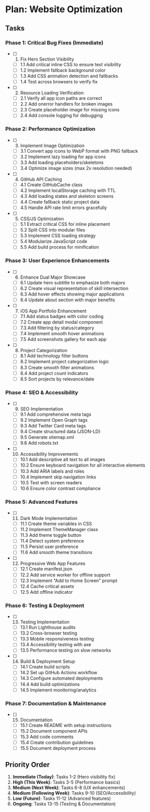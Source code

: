 # Plan: Website Optimization

## Tasks

### Phase 1: Critical Bug Fixes (Immediate)

- [ ] 1. Fix Hero Section Visibility
  - [ ] 1.1 Add critical inline CSS to ensure text visibility
  - [ ] 1.2 Implement fallback background color
  - [ ] 1.3 Add CSS animation detection and fallbacks
  - [ ] 1.4 Test across browsers to verify fix

- [ ] 2. Resource Loading Verification
  - [ ] 2.1 Verify all app icon paths are correct
  - [ ] 2.2 Add onerror handlers for broken images
  - [ ] 2.3 Create placeholder image for missing icons
  - [ ] 2.4 Add console logging for debugging

### Phase 2: Performance Optimization

- [ ] 3. Implement Image Optimization
  - [ ] 3.1 Convert app icons to WebP format with PNG fallback
  - [ ] 3.2 Implement lazy loading for app icons
  - [ ] 3.3 Add loading placeholders/skeletons
  - [ ] 3.4 Optimize image sizes (max 2x resolution needed)

- [ ] 4. GitHub API Caching
  - [ ] 4.1 Create GitHubCache class
  - [ ] 4.2 Implement localStorage caching with TTL
  - [ ] 4.3 Add loading states and skeleton screens
  - [ ] 4.4 Create fallback static project data
  - [ ] 4.5 Handle API rate limit errors gracefully

- [ ] 5. CSS/JS Optimization
  - [ ] 5.1 Extract critical CSS for inline placement
  - [ ] 5.2 Split CSS into modular files
  - [ ] 5.3 Implement CSS loading strategy
  - [ ] 5.4 Modularize JavaScript code
  - [ ] 5.5 Add build process for minification

### Phase 3: User Experience Enhancements

- [ ] 6. Enhance Dual Major Showcase
  - [ ] 6.1 Update hero subtitle to emphasize both majors
  - [ ] 6.2 Create visual representation of skill intersection
  - [ ] 6.3 Add hover effects showing major applications
  - [ ] 6.4 Update about section with major benefits

- [ ] 7. iOS App Portfolio Enhancement
  - [ ] 7.1 Add status badges with color coding
  - [ ] 7.2 Create app detail modal component
  - [ ] 7.3 Add filtering by status/category
  - [ ] 7.4 Implement smooth hover animations
  - [ ] 7.5 Add screenshots gallery for each app

- [ ] 8. Project Categorization
  - [ ] 8.1 Add technology filter buttons
  - [ ] 8.2 Implement project categorization logic
  - [ ] 8.3 Create smooth filter animations
  - [ ] 8.4 Add project count indicators
  - [ ] 8.5 Sort projects by relevance/date

### Phase 4: SEO & Accessibility

- [ ] 9. SEO Implementation
  - [ ] 9.1 Add comprehensive meta tags
  - [ ] 9.2 Implement Open Graph tags
  - [ ] 9.3 Add Twitter Card meta tags
  - [ ] 9.4 Create structured data (JSON-LD)
  - [ ] 9.5 Generate sitemap.xml
  - [ ] 9.6 Add robots.txt

- [ ] 10. Accessibility Improvements
  - [ ] 10.1 Add descriptive alt text to all images
  - [ ] 10.2 Ensure keyboard navigation for all interactive elements
  - [ ] 10.3 Add ARIA labels and roles
  - [ ] 10.4 Implement skip navigation links
  - [ ] 10.5 Test with screen readers
  - [ ] 10.6 Ensure color contrast compliance

### Phase 5: Advanced Features

- [ ] 11. Dark Mode Implementation
  - [ ] 11.1 Create theme variables in CSS
  - [ ] 11.2 Implement ThemeManager class
  - [ ] 11.3 Add theme toggle button
  - [ ] 11.4 Detect system preference
  - [ ] 11.5 Persist user preference
  - [ ] 11.6 Add smooth theme transitions

- [ ] 12. Progressive Web App Features
  - [ ] 12.1 Create manifest.json
  - [ ] 12.2 Add service worker for offline support
  - [ ] 12.3 Implement "Add to Home Screen" prompt
  - [ ] 12.4 Cache critical assets
  - [ ] 12.5 Add offline indicator

### Phase 6: Testing & Deployment

- [ ] 13. Testing Implementation
  - [ ] 13.1 Run Lighthouse audits
  - [ ] 13.2 Cross-browser testing
  - [ ] 13.3 Mobile responsiveness testing
  - [ ] 13.4 Accessibility testing with axe
  - [ ] 13.5 Performance testing on slow networks

- [ ] 14. Build & Deployment Setup
  - [ ] 14.1 Create build scripts
  - [ ] 14.2 Set up GitHub Actions workflow
  - [ ] 14.3 Configure automated deployments
  - [ ] 14.4 Add build optimizations
  - [ ] 14.5 Implement monitoring/analytics

### Phase 7: Documentation & Maintenance

- [ ] 15. Documentation
  - [ ] 15.1 Create README with setup instructions
  - [ ] 15.2 Document component APIs
  - [ ] 15.3 Add code comments
  - [ ] 15.4 Create contribution guidelines
  - [ ] 15.5 Document deployment process

## Priority Order

1. **Immediate (Today)**: Tasks 1-2 (Hero visibility fix)
2. **High (This Week)**: Tasks 3-5 (Performance basics)
3. **Medium (Next Week)**: Tasks 6-8 (UX enhancements)
4. **Medium (Following Week)**: Tasks 9-10 (SEO/Accessibility)
5. **Low (Future)**: Tasks 11-12 (Advanced features)
6. **Ongoing**: Tasks 13-15 (Testing & Documentation)